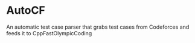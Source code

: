 # AutoCF
An automatic test case parser that grabs test cases from Codeforces and feeds it to CppFastOlympicCoding
